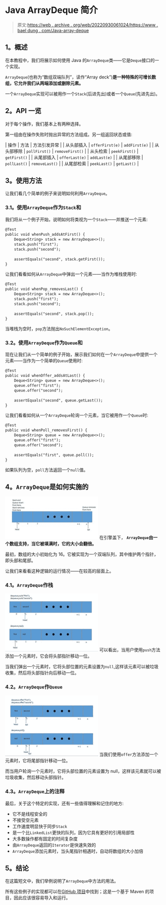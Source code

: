 # Java ArrayDeque 简介

> 原文:[https://web . archive . org/web/20220930061024/https://www . bael dung . com/Java-array-deque](https://web.archive.org/web/20220930061024/https://www.baeldung.com/java-array-deque)

## **1。概述**

在本教程中，我们将展示如何使用 Java 的`ArrayDeque`类——它是`Deque`接口的一个实现。

`ArrayDeque`(也称为“数组双端队列”，读作“Array deck”)**是一种特殊的可增长数组，它允许我们从两端添加或删除元素。**

一个`ArrayDeque`实现可以被用作一个`Stack`(后进先出)或者一个`Queue`(先进先出)。

## **2。API 一览**

对于每个操作，我们基本上有两种选择。

第一组由在操作失败时抛出异常的方法组成。另一组返回状态或值:

| 操作 | 方法 | 方法引发异常 |
| 从头部插入 | `offerFirst(e)` | `addFirst(e)` |
| 从头部移除 | `pollFirst()` | `removeFirst()` |
| 从头检索 | `peekFirst()` | `getFirst()` |
| 从尾部插入 | `offerLast(e)` | `addLast(e)` |
| 从尾部移除 | `pollLast()` | `removeLast()` |
| 从尾部检索 | `peekLast()` | `getLast()` |

## **3。使用方法**

让我们看几个简单的例子来说明如何利用`ArrayDeque`。

### **3.1。使用`ArrayDeque`作为`Stack`和**

我们将从一个例子开始，说明如何将类视为一个`Stack`——并推送一个元素:

```
@Test
public void whenPush_addsAtFirst() {
    Deque<String> stack = new ArrayDeque<>();
    stack.push("first");
    stack.push("second");

    assertEquals("second", stack.getFirst());
} 
```

让我们看看如何从`ArrayDeque`中弹出一个元素——当作为堆栈使用时:

```
@Test
public void whenPop_removesLast() {
    Deque<String> stack = new ArrayDeque<>();
    stack.push("first");
    stack.push("second");

    assertEquals("second", stack.pop());
} 
```

当堆栈为空时，`pop`方法抛出`NoSuchElementException`。

### **3.2。使用`ArrayDeque`作为`Queue`和**

现在让我们从一个简单的例子开始，展示我们如何在一个`ArrayDeque`中提供一个元素——当作为一个简单的`Queue`使用时:

```
@Test
public void whenOffer_addsAtLast() {
    Deque<String> queue = new ArrayDeque<>();
    queue.offer("first");
    queue.offer("second");

    assertEquals("second", queue.getLast());
} 
```

让我们看看如何从一个`ArrayDeque`轮询一个元素，当它被用作一个`Queue`时:

```
@Test
public void whenPoll_removesFirst() {
    Deque<String> queue = new ArrayDeque<>();
    queue.offer("first");
    queue.offer("second");

    assertEquals("first", queue.poll());
} 
```

如果队列为空，`poll`方法返回一个`null`值。

## **4。`ArrayDeque`是如何实施的**

[![ArrayDeque](img/e2ba091d0f635ce2861647339907c185.png)](/web/20221126223607/https://www.baeldung.com/wp-content/uploads/2017/11/ArrayDeque.jpg) 
在引擎盖下， **`ArrayDeque`由一个数组支持，当它被填满时，它的大小会翻倍。**

最初，数组的大小初始化为 16。它被实现为一个双端队列，其中维护两个指针，即头部和尾部。

让我们来看看这种逻辑的运行情况——在较高的层面上。

### **4.1。`ArrayDeque`作栈**

[![Stack](img/2e3234b769d5af9eb1cc69b2cd0e9c57.png)](/web/20221126223607/https://www.baeldung.com/wp-content/uploads/2017/11/Stack.jpg) 
可以看出，当用户使用`push`方法添加一个元素时，它会将头部指针移动一位。

当我们弹出一个元素时，它将头部位置的元素设置为`null`,这样该元素可以被垃圾收集，然后将头部指针向后移动一位。

### **4.2。`ArrayDeque`作`Queue`**

[![Queue](img/3e0574b20896a79cb570a58c19d15af1.png)](/web/20221126223607/https://www.baeldung.com/wp-content/uploads/2017/11/Queue.jpg) 
当我们使用`offer`方法添加一个元素时，它将尾部指针移动一位。

而当用户轮询一个元素时，它将头部位置的元素设置为 null，这样该元素就可以被垃圾收集，然后移动头部指针。

### **4.3。`ArrayDeque`上的注释**

最后，关于这个特定的实现，还有一些值得理解和记住的地方:

*   它不是线程安全的
*   不接受空元素
*   工作速度明显快于同步`Stack`
*   是一个比`LinkedList`更快的队列，因为它具有更好的引用局部性
*   大多数操作都有固定的时间复杂度
*   由`ArrayDeque`返回的`Iterator`是快速失效的
*   `ArrayDeque`添加元素时，当头尾指针相遇时，自动将数组的大小加倍

## **5。结论**

在这篇短文中，我们举例说明了`ArrayDeque`中方法的用法。

所有这些例子的实现都可以在[GitHub 项目](https://web.archive.org/web/20221126223607/https://github.com/eugenp/tutorials/tree/master/core-java-modules/core-java-collections "ArrayDeque in Java on Github")中找到；这是一个基于 Maven 的项目，因此应该很容易导入和运行。